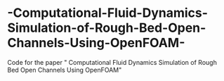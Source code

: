 # -Computational-Fluid-Dynamics-Simulation-of-Rough-Bed-Open-Channels-Using-OpenFOAM-
Code for the paper " Computational Fluid Dynamics Simulation of Rough Bed Open Channels Using OpenFOAM"
